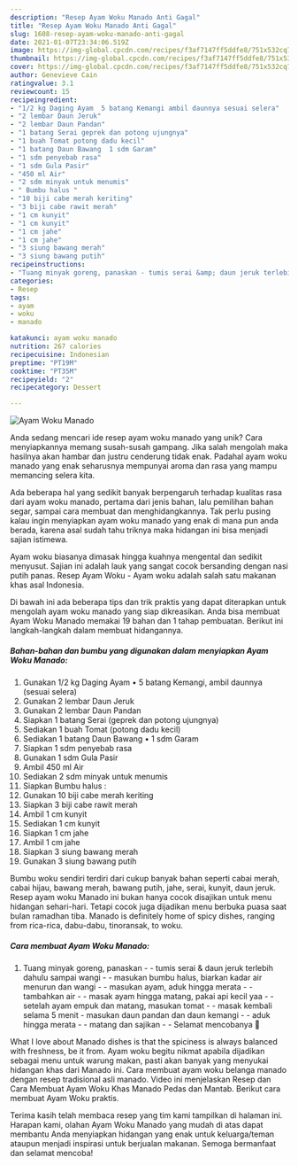 ```yaml
---
description: "Resep Ayam Woku Manado Anti Gagal"
title: "Resep Ayam Woku Manado Anti Gagal"
slug: 1608-resep-ayam-woku-manado-anti-gagal
date: 2021-01-07T23:34:06.519Z
image: https://img-global.cpcdn.com/recipes/f3af7147ff5ddfe8/751x532cq70/ayam-woku-manado-foto-resep-utama.jpg
thumbnail: https://img-global.cpcdn.com/recipes/f3af7147ff5ddfe8/751x532cq70/ayam-woku-manado-foto-resep-utama.jpg
cover: https://img-global.cpcdn.com/recipes/f3af7147ff5ddfe8/751x532cq70/ayam-woku-manado-foto-resep-utama.jpg
author: Genevieve Cain
ratingvalue: 3.1
reviewcount: 15
recipeingredient:
- "1/2 kg Daging Ayam  5 batang Kemangi ambil daunnya sesuai selera"
- "2 lembar Daun Jeruk"
- "2 lembar Daun Pandan"
- "1 batang Serai geprek dan potong ujungnya"
- "1 buah Tomat potong dadu kecil"
- "1 batang Daun Bawang  1 sdm Garam"
- "1 sdm penyebab rasa"
- "1 sdm Gula Pasir"
- "450 ml Air"
- "2 sdm minyak untuk menumis"
- " Bumbu halus "
- "10 biji cabe merah keriting"
- "3 biji cabe rawit merah"
- "1 cm kunyit"
- "1 cm kunyit"
- "1 cm jahe"
- "1 cm jahe"
- "3 siung bawang merah"
- "3 siung bawang putih"
recipeinstructions:
- "Tuang minyak goreng, panaskan - tumis serai &amp; daun jeruk terlebih dahulu sampai wangi - masukan bumbu halus, biarkan kadar air menurun dan wangi - masukan ayam, aduk hingga merata - tambahkan air - masak ayam hingga matang, pakai api kecil yaa - setelah ayam empuk dan matang, masukan tomat - masak kembali selama 5 menit - masukan daun pandan dan daun kemangi - aduk hingga merata - matang dan sajikan  Selamat mencobanya 🤩"
categories:
- Resep
tags:
- ayam
- woku
- manado

katakunci: ayam woku manado 
nutrition: 267 calories
recipecuisine: Indonesian
preptime: "PT19M"
cooktime: "PT35M"
recipeyield: "2"
recipecategory: Dessert

---
```



![Ayam Woku Manado](https://img-global.cpcdn.com/recipes/f3af7147ff5ddfe8/751x532cq70/ayam-woku-manado-foto-resep-utama.jpg)

Anda sedang mencari ide resep ayam woku manado yang unik? Cara menyiapkannya memang susah-susah gampang. Jika salah mengolah maka hasilnya akan hambar dan justru cenderung tidak enak. Padahal ayam woku manado yang enak seharusnya mempunyai aroma dan rasa yang mampu memancing selera kita.

Ada beberapa hal yang sedikit banyak berpengaruh terhadap kualitas rasa dari ayam woku manado, pertama dari jenis bahan, lalu pemilihan bahan segar, sampai cara membuat dan menghidangkannya. Tak perlu pusing kalau ingin menyiapkan ayam woku manado yang enak di mana pun anda berada, karena asal sudah tahu triknya maka hidangan ini bisa menjadi sajian istimewa.

Ayam woku biasanya dimasak hingga kuahnya mengental dan sedikit menyusut. Sajian ini adalah lauk yang sangat cocok bersanding dengan nasi putih panas. Resep Ayam Woku - Ayam woku adalah salah satu makanan khas asal Indonesia.


Di bawah ini ada beberapa tips dan trik praktis yang dapat diterapkan untuk mengolah ayam woku manado yang siap dikreasikan. Anda bisa membuat Ayam Woku Manado memakai 19 bahan dan 1 tahap pembuatan. Berikut ini langkah-langkah dalam membuat hidangannya.

<!--inarticleads1-->

##### Bahan-bahan dan bumbu yang digunakan dalam menyiapkan Ayam Woku Manado:

1. Gunakan 1/2 kg Daging Ayam • 5 batang Kemangi, ambil daunnya (sesuai selera)
1. Gunakan 2 lembar Daun Jeruk
1. Gunakan 2 lembar Daun Pandan
1. Siapkan 1 batang Serai (geprek dan potong ujungnya)
1. Sediakan 1 buah Tomat (potong dadu kecil)
1. Sediakan 1 batang Daun Bawang • 1 sdm Garam
1. Siapkan 1 sdm penyebab rasa
1. Gunakan 1 sdm Gula Pasir
1. Ambil 450 ml Air
1. Sediakan 2 sdm minyak untuk menumis
1. Siapkan  Bumbu halus :
1. Gunakan 10 biji cabe merah keriting
1. Siapkan 3 biji cabe rawit merah
1. Ambil 1 cm kunyit
1. Sediakan 1 cm kunyit
1. Siapkan 1 cm jahe
1. Ambil 1 cm jahe
1. Siapkan 3 siung bawang merah
1. Gunakan 3 siung bawang putih


Bumbu woku sendiri terdiri dari cukup banyak bahan seperti cabai merah, cabai hijau, bawang merah, bawang putih, jahe, serai, kunyit, daun jeruk. Resep ayam woku Manado ini bukan hanya cocok disajikan untuk menu hidangan sehari-hari. Tetapi cocok juga dijadikan menu berbuka puasa saat bulan ramadhan tiba. Manado is definitely home of spicy dishes, ranging from rica-rica, dabu-dabu, tinoransak, to woku. 

<!--inarticleads2-->

##### Cara membuat Ayam Woku Manado:

1. Tuang minyak goreng, panaskan - - tumis serai &amp; daun jeruk terlebih dahulu sampai wangi - - masukan bumbu halus, biarkan kadar air menurun dan wangi - - masukan ayam, aduk hingga merata - - tambahkan air - - masak ayam hingga matang, pakai api kecil yaa - - setelah ayam empuk dan matang, masukan tomat - - masak kembali selama 5 menit - masukan daun pandan dan daun kemangi - - aduk hingga merata - - matang dan sajikan -  - Selamat mencobanya 🤩


What I love about Manado dishes is that the spiciness is always balanced with freshness, be it from. Ayam woku begitu nikmat apabila dijadikan sebagai menu untuk warung makan, pasti akan banyak yang menyukai hidangan khas dari Manado ini. Cara membuat ayam woku belanga manado dengan resep tradisional asli manado. Video ini menjelaskan Resep dan Cara Membuat Ayam Woku Khas Manado Pedas dan Mantab. Berikut cara membuat Ayam Woku praktis. 

Terima kasih telah membaca resep yang tim kami tampilkan di halaman ini. Harapan kami, olahan Ayam Woku Manado yang mudah di atas dapat membantu Anda menyiapkan hidangan yang enak untuk keluarga/teman ataupun menjadi inspirasi untuk berjualan makanan. Semoga bermanfaat dan selamat mencoba!
